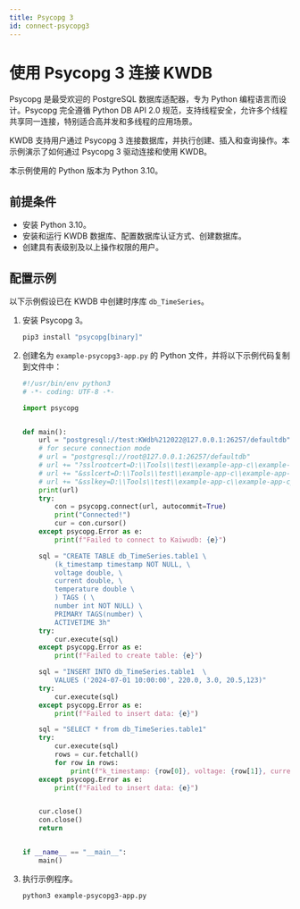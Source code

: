```yaml
---
title: Psycopg 3
id: connect-psycopg3
---
```


# 使用 Psycopg 3 连接 KWDB

Psycopg 是最受欢迎的 PostgreSQL 数据库适配器，专为 Python 编程语言而设计。Psycopg 完全遵循 Python DB API 2.0 规范，支持线程安全，允许多个线程共享同一连接，特别适合高并发和多线程的应用场景。

KWDB 支持用户通过 Psycopg 3 连接数据库，并执行创建、插入和查询操作。本示例演示了如何通过 Psycopg 3 驱动连接和使用 KWDB。

本示例使用的 Python 版本为 Python 3.10。

## 前提条件

- 安装 Python 3.10。
- 安装和运行 KWDB 数据库、配置数据库认证方式、创建数据库。
- 创建具有表级别及以上操作权限的用户。

## 配置示例

以下示例假设已在 KWDB 中创建时序库 `db_TimeSeries`。

1. 安装 Psycopg 3。

    ```bash
    pip3 install "psycopg[binary]"
    ```

2. 创建名为 `example-psycopg3-app.py` 的 Python 文件，并将以下示例代码复制到文件中：

    ```python
    #!/usr/bin/env python3
    # -*- coding: UTF-8 -*-

    import psycopg


    def main():
        url = "postgresql://test:KWdb%212022@127.0.0.1:26257/defaultdb"
        # for secure connection mode
        # url = "postgresql://root@127.0.0.1:26257/defaultdb"
        # url += "?sslrootcert=D:\\Tools\\test\\example-app-c\\example-app-cpp\\ca.crt"
        # url += "&sslcert=D:\\Tools\\test\\example-app-c\\example-app-cpp\\client.root.crt"
        # url += "&sslkey=D:\\Tools\\test\\example-app-c\\example-app-cpp\\client.root.key"
        print(url)
        try:
            con = psycopg.connect(url, autocommit=True)
            print("Connected!")
            cur = con.cursor()
        except psycopg.Error as e:
            print(f"Failed to connect to Kaiwudb: {e}")

        sql = "CREATE TABLE db_TimeSeries.table1 \
            (k_timestamp timestamp NOT NULL, \
            voltage double, \
            current double, \
            temperature double \
            ) TAGS ( \
            number int NOT NULL) \
            PRIMARY TAGS(number) \
            ACTIVETIME 3h"
        try:
            cur.execute(sql)
        except psycopg.Error as e:
            print(f"Failed to create table: {e}")

        sql = "INSERT INTO db_TimeSeries.table1  \
            VALUES ('2024-07-01 10:00:00', 220.0, 3.0, 20.5,123)"
        try:
            cur.execute(sql)
        except psycopg.Error as e:
            print(f"Failed to insert data: {e}")

        sql = "SELECT * from db_TimeSeries.table1"
        try:
            cur.execute(sql)
            rows = cur.fetchall()
            for row in rows:
                print(f"k_timestamp: {row[0]}, voltage: {row[1]}, current: {row[2]}, temperature: {row[3]}, number: {row[4]}")
        except psycopg.Error as e:
            print(f"Failed to insert data: {e}")


        cur.close()
        con.close()
        return


    if __name__ == "__main__":
        main()
    ```

3. 执行示例程序。

    ```bash
    python3 example-psycopg3-app.py
    ```
